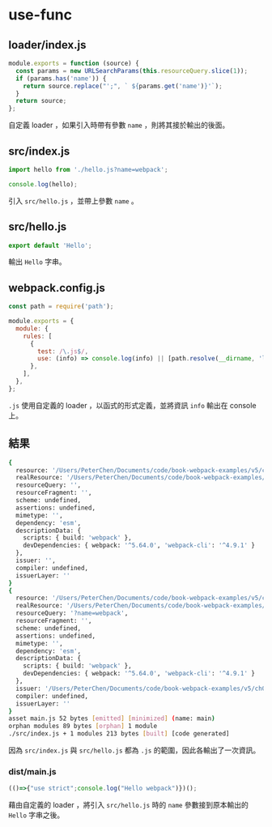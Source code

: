 # use-func

## loader/index.js

```js
module.exports = function (source) {
  const params = new URLSearchParams(this.resourceQuery.slice(1));
  if (params.has('name')) {
    return source.replace("';", ` ${params.get('name')}'`);
  }
  return source;
};
```

自定義 loader ，如果引入時帶有參數 `name` ，則將其接於輸出的後面。

## src/index.js

```js
import hello from './hello.js?name=webpack';

console.log(hello);
```

引入 `src/hello.js` ，並帶上參數 `name` 。

## src/hello.js

```js
export default 'Hello';
```

輸出 `Hello` 字串。

## webpack.config.js

```js
const path = require('path');

module.exports = {
  module: {
    rules: [
      {
        test: /\.js$/,
        use: (info) => console.log(info) || [path.resolve(__dirname, 'loader')],
      },
    ],
  },
};
```

`.js` 使用自定義的 loader ，以函式的形式定義，並將資訊 `info` 輸出在 console 上。

## 結果

```bash
{
  resource: '/Users/PeterChen/Documents/code/book-webpack-examples/v5/ch03-configuration/06-module-use/use-func/src/index.js',
  realResource: '/Users/PeterChen/Documents/code/book-webpack-examples/v5/ch03-configuration/06-module-use/use-func/src/index.js',
  resourceQuery: '',
  resourceFragment: '',
  scheme: undefined,
  assertions: undefined,
  mimetype: '',
  dependency: 'esm',
  descriptionData: {
    scripts: { build: 'webpack' },
    devDependencies: { webpack: '^5.64.0', 'webpack-cli': '^4.9.1' }
  },
  issuer: '',
  compiler: undefined,
  issuerLayer: ''
}
{
  resource: '/Users/PeterChen/Documents/code/book-webpack-examples/v5/ch03-configuration/06-module-use/use-func/src/hello.js',
  realResource: '/Users/PeterChen/Documents/code/book-webpack-examples/v5/ch03-configuration/06-module-use/use-func/src/hello.js',
  resourceQuery: '?name=webpack',
  resourceFragment: '',
  scheme: undefined,
  assertions: undefined,
  mimetype: '',
  dependency: 'esm',
  descriptionData: {
    scripts: { build: 'webpack' },
    devDependencies: { webpack: '^5.64.0', 'webpack-cli': '^4.9.1' }
  },
  issuer: '/Users/PeterChen/Documents/code/book-webpack-examples/v5/ch03-configuration/06-module-use/use-func/src/index.js',
  compiler: undefined,
  issuerLayer: ''
}
asset main.js 52 bytes [emitted] [minimized] (name: main)
orphan modules 89 bytes [orphan] 1 module
./src/index.js + 1 modules 213 bytes [built] [code generated]
```

因為 `src/index.js` 與 `src/hello.js` 都為 `.js` 的範圍，因此各輸出了一次資訊。

### dist/main.js

<!-- prettier-ignore -->
```js
(()=>{"use strict";console.log("Hello webpack")})();
```

藉由自定義的 loader ，將引入 `src/hello.js` 時的 `name` 參數接到原本輸出的 `Hello` 字串之後。
